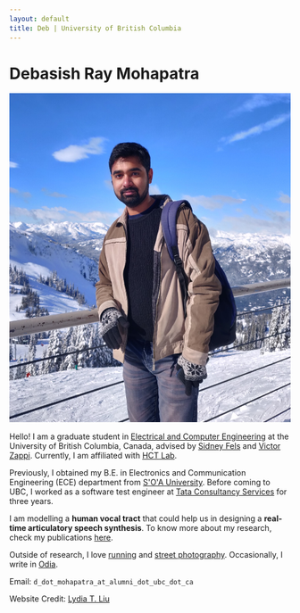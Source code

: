 ```yaml
---
layout: default
title: Deb | University of British Columbia
---
```

		
# Debasish Ray Mohapatra #
<img src="img/Capture2_try.jpg" width ="530" height="590" alt="Photo" class="leftside_image">

Hello! I am a graduate student in [Electrical and Computer Engineering](http://www.ece.ubc.ca/) at the University of British Columbia, Canada, advised by [Sidney Fels](https://www.ece.ubc.ca/faculty/sid-fels) and [Victor Zappi](https://toomuchidle.com/). Currently, I am affiliated with [HCT Lab](http://hct.ece.ubc.ca/).

Previously, I obtained my B.E. in Electronics and Communication Engineering (ECE) department from [S'O'A University](https://www.soa.ac.in/iter). Before coming to UBC, I worked as a software test engineer at [Tata Consultancy Services](https://www.tcs.com/) for three years.

I am modelling a **human vocal tract** that could help us in designing a **real-time articulatory speech synthesis**. To know more about my research, check my publications [here](/publications).

Outside of research, I love [running](https://www.strava.com/athletes/45967561) and [street photography](https://500px.com/debasishraymohapatra). Occasionally, I write in [Odia](/mywriting). 
			
Email: `d_dot_mohapatra_at_alumni_dot_ubc_dot_ca`

Website Credit: [Lydia T. Liu](https://lydiatliu.github.io/)
